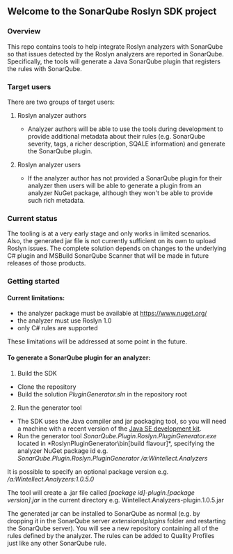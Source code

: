 ## Welcome to the SonarQube Roslyn SDK project

### Overview
This repo contains tools to help integrate Roslyn analyzers with SonarQube so that issues detected by the Roslyn analyzers are reported in SonarQube.
Specifically, the tools will generate a Java SonarQube plugin that registers the rules with SonarQube.

### Target users
There are two groups of target users:

1. Roslyn analyzer authors
   - Analyzer authors will be able to use the tools during development to provide additional metadata about their rules (e.g. SonarQube severity, tags, a richer description, SQALE information) and generate the SonarQube plugin.

2. Roslyn analyzer users
   - If the analyzer author has not provided a SonarQube plugin for their analyzer then users will be able to generate a plugin from an analyzer NuGet package, although they won't be able to provide such rich metadata.

### Current status
The tooling is at a very early stage and only works in limited scenarios. Also, the generated jar file is not currently sufficient on its own to upload Roslyn issues. The complete solution depends on changes to the underlying C# plugin and MSBuild SonarQube Scanner that will be made in future releases of those products.


### Getting started

#### Current limitations:
   - the analyzer package must be available at https://www.nuget.org/
   - the analyzer must use Roslyn 1.0
   - only C# rules are supported

These limitations will be addressed at some point in the future.


#### To generate a SonarQube plugin for an analyzer:

1. Build the SDK
  * Clone the repository
  * Build the solution *PluginGenerator.sln* in the repository root

2. Run the generator tool
  * The SDK uses the Java compiler and jar packaging tool, so you will need a machine with a recent version of the [Java SE development kit](http://www.oracle.com/technetwork/java/javase/overview/index.html).
  * Run the generator tool *SonarQube.Plugin.Roslyn.PluginGenerator.exe* located in *RoslynPluginGenerator\bin\[build flavour]\*, specifying the analyzer NuGet package id
  e.g. *SonarQube.Plugin.Roslyn.PluginGenerator /a:Wintellect.Analyzers*

It is possible to specify an optional package version
e.g. */a:Wintellect.Analyzers:1.0.5.0*

The tool will create a .jar file called *[package id]-plugin.[package version].jar* in the current directory
e.g. Wintellect.Analyzers-plugin.1.0.5.jar

The generated jar can be installed to SonarQube as normal (e.g. by dropping it in the SonarQube server *extensions\plugins* folder and restarting the SonarQube server).
You will see a new repository containing all of the rules defined by the analyzer. The rules can be added to Quality Profiles just like any other SonarQube rule.

